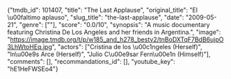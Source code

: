 {"tmdb_id": 101407, "title": "The Last Applause", "original_title": "El \u00faltimo aplauso", "slug_title": "the-last-applause", "date": "2009-05-21", "genre": [""], "score": "0.0/10", "synopsis": "A music documentary featuring Christina De Los Angeles and her friends in Argentina.", "image": "https://image.tmdb.org/t/p/w185_and_h278_bestv2/tnBoDXTqF7BdB6ujpO3LhWtoHEq.jpg", "actors": ["Cristina de los \u00c1ngeles (Herself)", "In\u00e9s Arce (Herself)", "Julio C\u00e9sar Fern\u00e1n (Himself)"], "comments": [], "recommandations_id": [], "youtube_key": "hE1HeFWSEo4"}